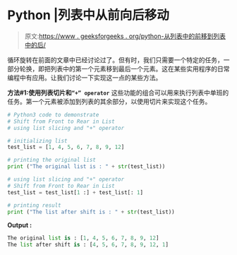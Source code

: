 # Python |列表中从前向后移动

> 原文:[https://www . geeksforgeeks . org/python-从列表中的前移到列表中的后/](https://www.geeksforgeeks.org/python-shift-from-front-to-rear-in-list/)

循环旋转在前面的文章中已经讨论过了。但有时，我们只需要一个特定的任务，一部分轮换，即把列表中的第一个元素移到最后一个元素。这在某些实用程序的日常编程中有应用。让我们讨论一下实现这一点的某些方法。

**方法#1:使用列表切片和`“+” operator`**
这些功能的组合可以用来执行列表中单班的任务。第一个元素被添加到列表的其余部分，以使用切片来实现这个任务。

```py
# Python3 code to demonstrate
# Shift from Front to Rear in List
# using list slicing and "+" operator

# initializing list 
test_list = [1, 4, 5, 6, 7, 8, 9, 12]

# printing the original list
print ("The original list is : " + str(test_list))

# using list slicing and "+" operator
# Shift from Front to Rear in List
test_list = test_list[1 :] + test_list[: 1] 

# printing result
print ("The list after shift is : " + str(test_list))
```

**Output :**

```py
The original list is : [1, 4, 5, 6, 7, 8, 9, 12]
The list after shift is : [4, 5, 6, 7, 8, 9, 12, 1]

```